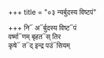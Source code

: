 +++
title = "०३ न्यर्बुदस्य विष्टपं"

+++
नि᳓ अ᳓र्बुदस्य विष्ट᳓पं  
वर्ष्मा᳓णम् बृहत᳓स् तिर  
कृषे᳓ त᳓द् इन्द्र पउं᳓सियम्